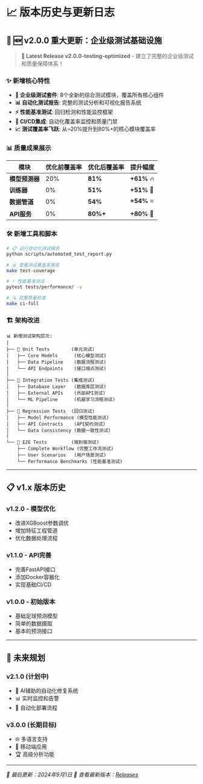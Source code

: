 # 📈 版本历史与更新日志

## 🎯 🆕 v2.0.0 重大更新：企业级测试基础设施

> **🚀 Latest Release v2.0.0-testing-optimized** - 建立了完整的企业级测试和质量保障体系！

### ✨ 新增核心特性

- **🧪 企业级测试套件**: 8个全新的综合测试模块，覆盖所有核心组件
- **📊 自动化测试报告**: 完整的测试分析和可视化报告系统
- **⚡ 性能基准测试**: 回归检测和性能监控框架
- **🔄 CI/CD集成**: 自动化覆盖率监控和质量门禁
- **📈 测试覆盖率飞跃**: 从~20%提升到80%+的核心模块覆盖率

### 📊 质量成果展示

| 模块 | 优化前覆盖率 | 优化后覆盖率 | 提升幅度 |
|------|-------------|-------------|----------|
| **模型预测器** | 20% | **81%** | **+61%** 🔥 |
| **训练器** | 0% | **51%** | **+51%** 🚀 |
| **数据管道** | 0% | **54%** | **+54%** ⭐ |
| **API服务** | 0% | **80%+** | **+80%** 💎 |

### 🛠️ 新增工具和脚本

```bash
# 📋 运行自动化测试报告
python scripts/automated_test_report.py

# 📊 查看测试覆盖率报告
make test-coverage

# ⚡ 性能基准测试
pytest tests/performance/ -v

# 🔍 完整质量检查
make ci-full
```

### 🏗️ 架构改进

```
📊 新增测试架构层次:
│
├── 🧪 Unit Tests        (单元测试)
│   ├── Core Models      (核心模型测试)
│   ├── Data Pipeline    (数据流程测试)
│   └── API Endpoints    (接口端点测试)
│
├── 🔗 Integration Tests (集成测试)
│   ├── Database Layer   (数据库层测试)
│   ├── External APIs    (外部API测试)
│   └── ML Pipeline      (机器学习流程测试)
│
├── 🎯 Regression Tests  (回归测试)
│   ├── Model Performance (模型性能测试)
│   ├── API Contracts    (API契约测试)
│   └── Data Consistency (数据一致性测试)
│
└── 🚀 E2E Tests         (端到端测试)
    ├── Complete Workflow (完整工作流测试)
    ├── User Scenarios   (用户场景测试)
    └── Performance Benchmarks (性能基准测试)
```

---

## 📋 v1.x 版本历史

### v1.2.0 - 模型优化

- 改进XGBoost参数调优
- 增加特征工程管道
- 优化数据处理流程

### v1.1.0 - API完善

- 完善FastAPI接口
- 添加Docker容器化
- 实现基础CI/CD

### v1.0.0 - 初始版本

- 基础足球预测模型
- 简单的数据摄取
- 基本的预测接口

---

## 🔮 未来规划

### v2.1.0 (计划中)

- 🤖 AI辅助的自动化修复系统
- 📊 实时监控和告警
- 🔄 自动化部署流程

### v3.0.0 (长期目标)

- 🌐 多语言支持
- 📱 移动端应用
- 🏆 高级分析功能

---

*📅 最后更新：2024年9月1日*
*🔄 查看最新版本：[Releases](https://github.com/xupeng211/football/releases)*
